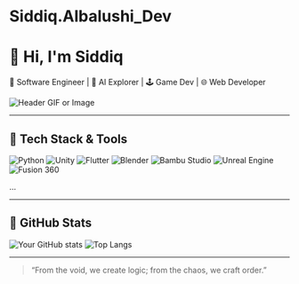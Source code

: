 # Siddiq.Albalushi_Dev
# 👋 Hi, I'm Siddiq
🎯 Software Engineer | 🧠 AI Explorer | 🕹️ Game Dev | 🌐 Web Developer

![Header GIF or Image](your-image-url)

---

## 🔧 Tech Stack & Tools
![Python](https://img.shields.io/badge/-Python-3776AB?style=flat&logo=python&logoColor=white)
![Unity](https://img.shields.io/badge/-Unity-000?style=flat&logo=unity)
![Flutter](https://img.shields.io/badge/-Flutter-02569B?style=flat&logo=flutter)
![Blender](https://img.shields.io/badge/-Blender-F5792A?style=flat&logo=blender&logoColor=white)
![Bambu Studio](https://img.shields.io/badge/-Bambu%20Studio-000000?style=flat&logo=data:image/svg+xml;base64,[custom-logo-here])
![Unreal Engine](https://img.shields.io/badge/-Unreal%20Engine-313131?style=flat&logo=unrealengine&logoColor=white)
![Fusion 360](https://img.shields.io/badge/-Fusion%20360-F7B500?style=flat&logo=autodesk&logoColor=black)

...

---

## 🧠 GitHub Stats
![Your GitHub stats](https://github-readme-stats.vercel.app/api?username=SiddiqDev&show_icons=true&theme=github_dark)
![Top Langs](https://github-readme-stats.vercel.app/api/top-langs/?username=SiddiqDev&layout=compact&theme=github_dark)

---

> “From the void, we create logic; from the chaos, we craft order.”

